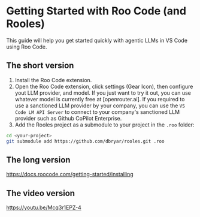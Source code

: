 # Getting Started with Roo Code (and Rooles)

This guide will help you get started quickly with agentic LLMs in VS Code using Roo Code.

## The short version

1. Install the Roo Code extension.
2. Open the Roo Code extension, click settings (Gear Icon), then configure yout LLM provider, and model. If you just want to try it out, you can use whatever model is currently free at [openrouter.ai]. If you required to use a sanctioned LLM provider by your company, you can use the `VS Code LM API Server` to connect to your company's sanctioned LLM provider such as Github CoPilot Enterprise.
3. Add the Rooles project as a submodule to your project in the `.roo` folder:

```sh
cd <your-project>
git submodule add https://github.com/dbryar/rooles.git .roo
```

## The long version

https://docs.roocode.com/getting-started/installing

## The video version

https://youtu.be/Mcq3r1EPZ-4

